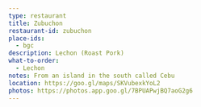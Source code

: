 ```yaml
---
type: restaurant
title: Zubuchon
restaurant-id: zubuchon 
place-ids:
  - bgc 
description: Lechon (Roast Pork) 
what-to-order:
  - Lechon
notes: From an island in the south called Cebu
location: https://goo.gl/maps/SKVubexkYoL2
photos: https://photos.app.goo.gl/7BPUAPwjBQ7aoG2g6
---
```

